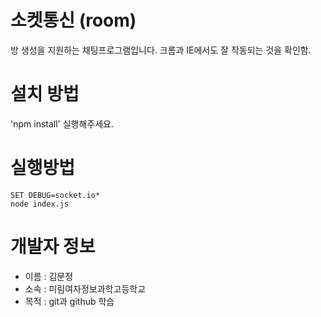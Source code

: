 
소켓통신 (room)
================

방 생성을 지원하는 채팅프로그램입니다.
크롬과 IE에서도 잘 작동되는 것을 확인함.

# 설치 방법
'npm install' 실행해주세요.

# 실행방법
```
SET DEBUG=socket.io*
node index.js
```

# 개발자 정보
* 이름 : 김문정
* 소속 : 미림여자정보과학고등학교
* 목적 : git과 github 학습
